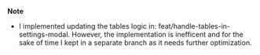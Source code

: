 **Note**

- I implemented updating the tables logic in: feat/handle-tables-in-settings-modal. However, the implementation is inefficent and for the sake of time I kept in a separate branch as it needs further optimization.
